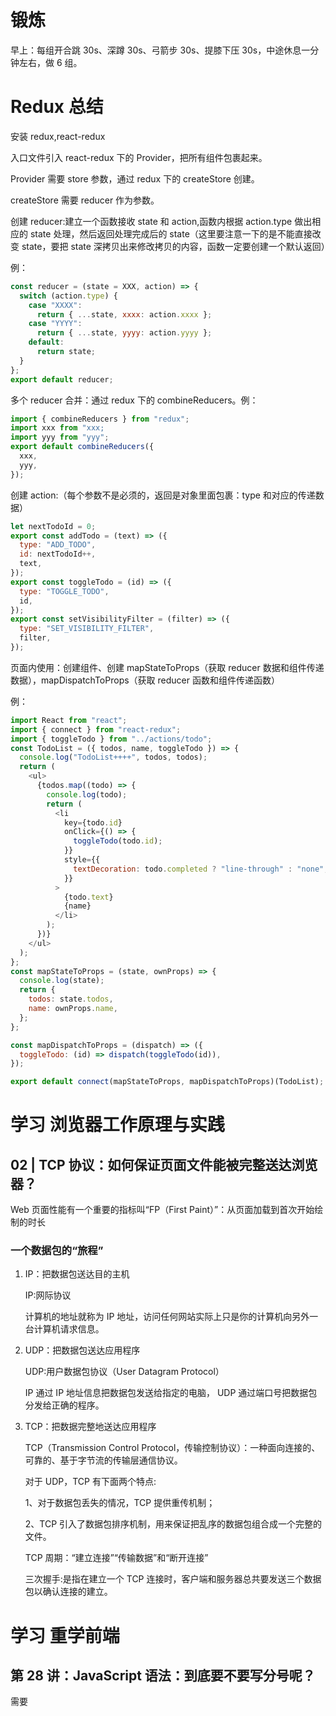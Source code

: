 # 锻炼

早上：每组开合跳 30s、深蹲 30s、弓箭步 30s、提膝下压 30s，中途休息一分钟左右，做 6 组。

# Redux 总结

安装 redux,react-redux

入口文件引入 react-redux 下的 Provider，把所有组件包裹起来。

Provider 需要 store 参数，通过 redux 下的 createStore 创建。

createStore 需要 reducer 作为参数。

创建 reducer:建立一个函数接收 state 和 action,函数内根据 action.type 做出相应的 state 处理，然后返回处理完成后的 state（这里要注意一下的是不能直接改变 state，要把 state 深拷贝出来修改拷贝的内容，函数一定要创建一个默认返回）

例：

```javascript
const reducer = (state = XXX, action) => {
  switch (action.type) {
    case "XXXX":
      return { ...state, xxxx: action.xxxx };
    case "YYYY":
      return { ...state, yyyy: action.yyyy };
    default:
      return state;
  }
};
export default reducer;
```

多个 reducer 合并：通过 redux 下的 combineReducers。例：

```javascript
import { combineReducers } from "redux";
import xxx from "xxx;
import yyy from "yyy";
export default combineReducers({
  xxx,
  yyy,
});

```

创建 action:（每个参数不是必须的，返回是对象里面包裹：type 和对应的传递数据）

```javascript
let nextTodoId = 0;
export const addTodo = (text) => ({
  type: "ADD_TODO",
  id: nextTodoId++,
  text,
});
export const toggleTodo = (id) => ({
  type: "TOGGLE_TODO",
  id,
});
export const setVisibilityFilter = (filter) => ({
  type: "SET_VISIBILITY_FILTER",
  filter,
});
```

页面内使用：创建组件、创建 mapStateToProps（获取 reducer 数据和组件传递数据），mapDispatchToProps（获取 reducer 函数和组件传递函数）

例：

```javascript
import React from "react";
import { connect } from "react-redux";
import { toggleTodo } from "../actions/todo";
const TodoList = ({ todos, name, toggleTodo }) => {
  console.log("TodoList++++", todos, todos);
  return (
    <ul>
      {todos.map((todo) => {
        console.log(todo);
        return (
          <li
            key={todo.id}
            onClick={() => {
              toggleTodo(todo.id);
            }}
            style={{
              textDecoration: todo.completed ? "line-through" : "none",
            }}
          >
            {todo.text}
            {name}
          </li>
        );
      })}
    </ul>
  );
};
const mapStateToProps = (state, ownProps) => {
  console.log(state);
  return {
    todos: state.todos,
    name: ownProps.name,
  };
};

const mapDispatchToProps = (dispatch) => ({
  toggleTodo: (id) => dispatch(toggleTodo(id)),
});

export default connect(mapStateToProps, mapDispatchToProps)(TodoList);
```

# 学习 浏览器工作原理与实践

## 02 | TCP 协议：如何保证页面文件能被完整送达浏览器？

Web 页面性能有一个重要的指标叫“FP（First Paint）”：从页面加载到首次开始绘制的时长

### 一个数据包的“旅程”

1. IP：把数据包送达目的主机

   IP:网际协议

   计算机的地址就称为 IP 地址，访问任何网站实际上只是你的计算机向另外一台计算机请求信息。

2. UDP：把数据包送达应用程序

   UDP:用户数据包协议（User Datagram Protocol）

   IP 通过 IP 地址信息把数据包发送给指定的电脑， UDP 通过端口号把数据包分发给正确的程序。

3. TCP：把数据完整地送达应用程序

   TCP（Transmission Control Protocol，传输控制协议）：一种面向连接的、可靠的、基于字节流的传输层通信协议。

   对于 UDP，TCP 有下面两个特点:

   1、对于数据包丢失的情况，TCP 提供重传机制；

   2、TCP 引入了数据包排序机制，用来保证把乱序的数据包组合成一个完整的文件。

   TCP 周期：“建立连接”“传输数据”和“断开连接”

   三次握手:是指在建立一个 TCP 连接时，客户端和服务器总共要发送三个数据包以确认连接的建立。

# 学习 重学前端

## 第 28 讲：JavaScript 语法：到底要不要写分号呢？

需要
